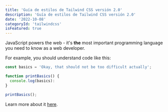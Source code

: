 ```yaml
---
title: 'Guía de estilos de Tailwind CSS versión 2.0'
description: 'Guía de estilos de Tailwind CSS versión 2.0'
date: '2022-10-08'
categoryId: 'tailwindcss'
isFeatured: true
---
```


JavaScript powers the web - it's **the** most important programming language you need to know as a web developer.

For example, you should understand code like this:

```js
const basics = 'Okay, that should not be too difficult actually';

function printBasics() {
  console.log(basics):
}

printBasics();
```

Learn more about it [here](https://academind.com).
